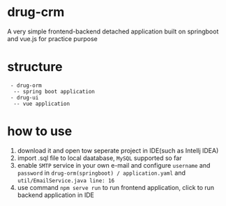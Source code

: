 # drug-crm
A very simple frontend-backend  detached application built on springboot and vue.js for practice purpose

# structure
```shell
 - drug-orm
  -- spring boot application 
 - drug-ui
  -- vue application
```

# how to use
  1. download it and open tow seperate project in IDE(such as Intellj IDEA)
  2. import .sql file to local daatabase, `MySQL` supported so far
  3. enable `SMTP` service in your own e-mail and configure `username` and `password` in `drug-orm(springboot) / application.yaml` and `util/EmailService.java line: 16`
  4. use command `npm serve run` to run frontend application, click to run backend application in IDE

